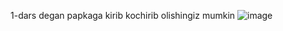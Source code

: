1-dars degan papkaga kirib kochirib olishingiz mumkin
![image](https://github.com/qweyzxa/1-dars/assets/133085113/061e0b3a-bdda-4638-8bf3-73193050ab52)

